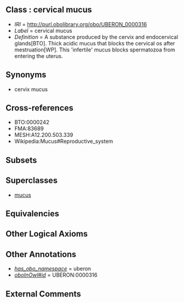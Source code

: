 
## Class : cervical mucus

 * *IRI* = http://purl.obolibrary.org/obo/UBERON_0000316
 * *Label* = cervical mucus
 * *Definition* = A substance produced by the cervix and endocervical glands[BTO]. Thick acidic mucus that blocks the cervical os after mestruation[WP]. This 'infertile' mucus blocks spermatozoa from entering the uterus.

## Synonyms

 * cervix mucus

## Cross-references

 * BTO:0000242
 * FMA:83689
 * MESH:A12.200.503.339
 * Wikipedia:Mucus#Reproductive_system

## Subsets


## Superclasses

 * [mucus](../../UBERON/12/UBERON_0000912.md)

## Equivalencies


## Other Logical Axioms


## Other Annotations

 * *[has_obo_namespace](../../ce/oboInOwl#hasOBONamespace.md)* = uberon
 * *[oboInOwl#id](../../id/oboInOwl#id.md)* = UBERON:0000316

## External Comments

